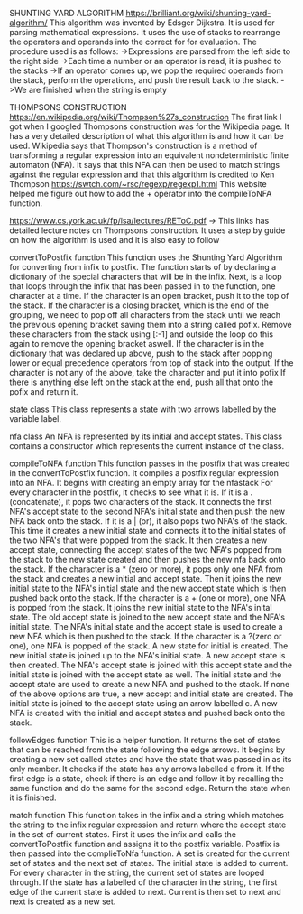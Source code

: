 SHUNTING  YARD ALGORITHM
https://brilliant.org/wiki/shunting-yard-algorithm/
This algorithm was invented by Edsger Dijkstra. It is used for parsing mathematical expressions.
It uses the use of stacks to rearrange the operators and operands into the correct for for evaluation.
The procedure used is as follows:
    ->Expressions are parsed from the left side to the right side
    ->Each time a number or an operator is read, it is pushed to the stacks
    ->If an operator comes up, we pop the required operands from the stack, perform the operations, 
    and push the result back to the stack.
    ->We are finished when the string is empty 

THOMPSONS CONSTRUCTION
https://en.wikipedia.org/wiki/Thompson%27s_construction
The first link I got when I googled Thompsons construction was for the Wikipedia page.
It has a very detailed description of what this algorithm is and how it can be used. Wikipedia says that
Thompson's construction is a method of transforming a regular expression into an equivalent 
nondeterministic finite automaton (NFA). It says that this NFA can then be used to match strings against
the regular expression and that this algorithm is credited to Ken Thompson
https://swtch.com/~rsc/regexp/regexp1.html
This website helped me figure out how to add the + operator into the compileToNFA function.

https://www.cs.york.ac.uk/fp/lsa/lectures/REToC.pdf
    -> This links has detailed lecture notes on Thompsons construction. It uses a step by guide on
    how the algorithm is used and it is also easy to follow

convertToPostfix function
This function uses the Shunting Yard Algorithm for converting from infix to postfix.
The function starts of by declaring a dictionary of the special characters that will be in the infix.
Next, is a loop that loops through the infix that has been passed in to the function, one character at a time.
If the character is an open bracket, push it to the top of the stack. 
If the character is a closing bracket, which is the end of the grouping, we need to pop off all characters from the stack until we reach the previous opening bracket saving them into a string called pofix.
Remove these characters from the stack using [:-1] and outside the loop do this again to remove the opening bracket aswell.
If the character is in the dictionary that was declared up above, push to the stack after popping lower or equal precedence operators from top of stack into the output.
If the character is not any of the above, take the character and put it into pofix
If there is anything else left on the stack at the end, push all that onto the pofix and return it.

state class
This class represents a state with two arrows labelled by the variable label.

nfa class
An NFA is represented by its initial and accept states. This class contains a constructor which represents the current instance of the class. 

compileToNFA function
This function passes in the postfix that was created in the convertToPostfix function. It compiles a postfix regular expression into an NFA. It begins with creating an empty array for the nfastack
For every character in the postfix, it checks to see what it is. 
If it is a . (concatenate), it pops two characters of the stack. It connects the first NFA's accept state to the second NFA's initial state and then push the new NFA back onto the stack.
If it is a | (or), it also pops two NFA's of the stack. This time it creates a new initial state and connects it to the initial states of the two NFA's that were popped from the stack. It then creates a new accept state, connecting the accept states of the two NFA's popped from the stack to the new state created and then pushes the new nfa back onto the stack.
If the character is a * (zero or more), it pops only one NFA from the stack and creates a new initial and accept state. Then it joins the new initial state to the NFA's initial state and the new accept state which is then pushed back onto the stack.
If the character is a + (one or more), one NFA is popped from the stack. It joins the new initial state to the NFA's inital state. The old accept state is joined to the new accept state and the NFA's initial state. The NFA's initial state and the accept state is used to create a new NFA which is then pushed to the stack.
If the character is a ?(zero or one), one NFA is popped of the stack. A new state for initial is created. The new initial state is joined up to the NFA's initial state. A new accept state is then created. The NFA's accept state is joined with this accept state and the initial state is joined with the accept state as well. The initial state and the accept state are used to create a new NFA and pushed to the stack.
If none of the above options are true, a new accept and initial state are created. The initial state is joined to the accept state using an arrow labelled c. A new NFA is created with the initial and accept states and pushed back onto the stack.

followEdges function
This is a helper function. It returns the set of states that can be reached from the state following the edge arrows.
It begins by creating a new set called states and have the state that was passed in as its only member. It checks if the state has any arrows labelled e from it. If the first edge is a state, check if there is an edge and follow it by recalling the same function and do the same for the second edge. Return the state when it is finished.

match function
This function takes in the infix and a string which matches the string to the infix regular expression and return where the accept state in the set of current states. First it uses the infix and calls the convertToPostfix function and assigns it to the postfix variable. Postfix is then passed into the complieToNfa function. A set is created for the current set of states and the next set of states. The initial state is added to current. For every character in the string, the current set of states are looped through. If the state has a labelled of the character in the string, the first edge of the current state is added to next. Current is then set to next and next is created as a new set.